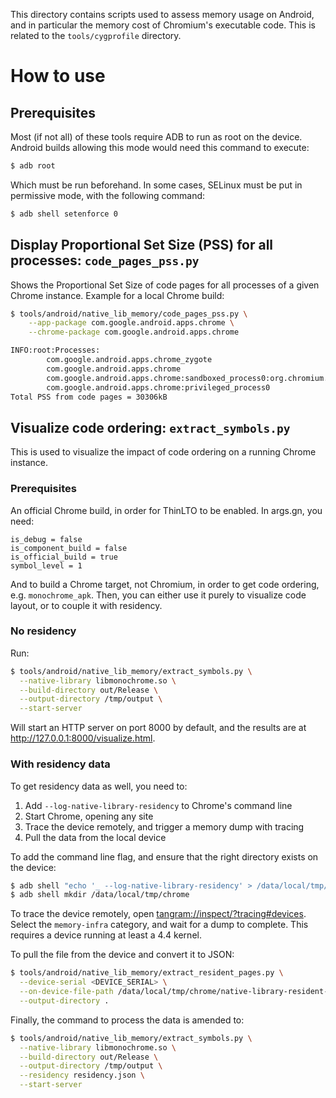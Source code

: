 This directory contains scripts used to assess memory usage on Android, and in
particular the memory cost of Chromium's executable code. This is related to the
`tools/cygprofile` directory.

# How to use

## Prerequisites
Most (if not all) of these tools require ADB to run as root on the
device. Android builds allowing this mode would need this command to execute:

```bash
$ adb root
```

Which must be run beforehand. In some cases, SELinux must be put in permissive
mode, with the following command:

```bash
$ adb shell setenforce 0
```

## Display Proportional Set Size (PSS) for all processes: `code_pages_pss.py`
Shows the Proportional Set Size of code pages for all processes of a given
Chrome instance. Example for a local Chrome build:

```bash
$ tools/android/native_lib_memory/code_pages_pss.py \
    --app-package com.google.android.apps.chrome \
    --chrome-package com.google.android.apps.chrome

INFO:root:Processes:
        com.google.android.apps.chrome_zygote
        com.google.android.apps.chrome
        com.google.android.apps.chrome:sandboxed_process0:org.chromium.content.app.SandboxedProcessService0:0
        com.google.android.apps.chrome:privileged_process0
Total PSS from code pages = 30306kB
```

## Visualize code ordering: `extract_symbols.py`
This is used to visualize the impact of code ordering on a running Chrome instance.

### Prerequisites
An official Chrome build, in order for ThinLTO to be enabled. In args.gn, you need:

```
is_debug = false
is_component_build = false
is_official_build = true
symbol_level = 1
```

And to build a Chrome target, not Chromium, in order to get code ordering,
e.g. `monochrome_apk`. Then, you can either use it purely to visualize code
layout, or to couple it with residency.

### No residency
Run:

```bash
$ tools/android/native_lib_memory/extract_symbols.py \
  --native-library libmonochrome.so \
  --build-directory out/Release \
  --output-directory /tmp/output \
  --start-server
```

Will start an HTTP server on port 8000 by default, and the results are at
<http://127.0.0.1:8000/visualize.html>.

### With residency data

To get residency data as well, you need to:

1. Add `--log-native-library-residency` to Chrome's command line
2. Start Chrome, opening any site
3. Trace the device remotely, and trigger a memory dump with tracing
4. Pull the data from the local device

To add the command line flag, and ensure that the right directory exists on the device:

```bash
$ adb shell "echo '_ --log-native-library-residency' > /data/local/tmp/chrome-command-line"
$ adb shell mkdir /data/local/tmp/chrome
```

To trace the device remotely, open <tangram://inspect/?tracing#devices>. Select
the `memory-infra` category, and wait for a dump to complete. This requires a
device running at least a 4.4 kernel.

To pull the file from the device and convert it to JSON:

```bash
$ tools/android/native_lib_memory/extract_resident_pages.py \
  --device-serial <DEVICE_SERIAL> \
  --on-device-file-path /data/local/tmp/chrome/native-library-resident-pages.txt \
  --output-directory .
```

Finally, the command to process the data is amended to:
```bash
$ tools/android/native_lib_memory/extract_symbols.py \
  --native-library libmonochrome.so \
  --build-directory out/Release \
  --output-directory /tmp/output \
  --residency residency.json \
  --start-server
```
